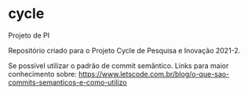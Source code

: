 # cycle
Projeto de PI 

Repositório criado para o Projeto Cycle de Pesquisa e Inovação 2021-2.

Se possível utilizar o padrão de commit semântico.
Links para maior conhecimento sobre:
https://www.letscode.com.br/blog/o-que-sao-commits-semanticos-e-como-utilizo

